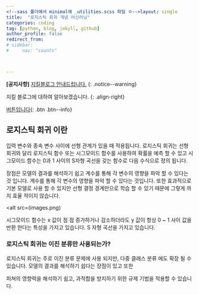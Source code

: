 ```yaml
---
<!--sass 폴더에서 minimal에 _utilities.scss 파일 ㅇ-->layout: single
title:  "로지스틱 회귀 개념 머신러닝"
categories: coding
tag: [python, blog, jekyll, github]
author_profile: false
redirect_from:
# sidebar:
#     nav: "counts"



---
```


**[공지사항]** [지킬블로그 안내드립니다.](https://mmistakes.github.io/minimal-mistakes/docs/quick-start-guide/)
{: .notice--warning}

지킬 블로그에 대하여 알아보겠습니다.
{: .align-right}   
<!-- 오른쪽정렬 -->
[버튼입니다](https://google.com){: .btn .btn--info}

## 로지스틱 회귀 이란

입력 변수와 종속 변수 사이에 선형 관계가 있을 때 적용됩니다. 로지스틱 회귀는  선형 회귀와 달리 로지스틱 함수 또는  시그모이드 함수를 사용하여 확률을 예측 할 수 있고 시그모이드 함수는 0과 1 사이의 S자형 곡선을 갖는 함수로 다음 수식으로 정의 됩니다.  

장점은 모델의 결과를 해석하기 쉽고 계수를 통해 각 변수의 영향을 파악 할 수 있다는 것 입니다. 계수를 통해 각 변수의 영향을 파악 할 수 있다는 것입니다. 또한 효과적으로 기본 모델로 사용 할 수 있지만 선형 결정 경계만으로 학습 할 수 있기 때문에 그렇게 까지 효율 적이지 않습니다.

<alt src=(images.png)






시그모이드 함수는 x 값이 점 점 증가하거나 감소하더라도 y 값이 항상 0 ~ 1 사이 값을 반환 한다는 특성을 가지고 있습니다. S 자형 곡선을 가지고 있습니다.



### 로지스틱 회귀는 이진 분류만 사용되는가?

로지스틱 회귀는  주로 이진 분류 문제에 사용 되지만, 다중 클래스 분류 에도 확장 될 수 있습니다.  모델의 결과를 해석하기 쉽다는 장점이 있고 또한 

피쳐의 영향력을 해석하기 쉽고, 과적합을 방지하기 위한 규제 기법을 적용할 수 있습니다.